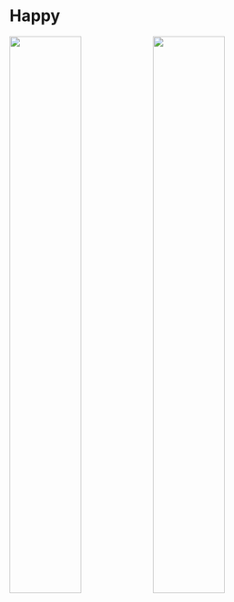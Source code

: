 # Happy


<img src="https://github.com/NicolasMorenoAlves/Happy/blob/main/server/uploads/landingPage.png" width="50%"/><img src="https://github.com/NicolasMorenoAlves/Happy/blob/main/server/uploads/orfanatosMAPA.png" width="50%"/>
